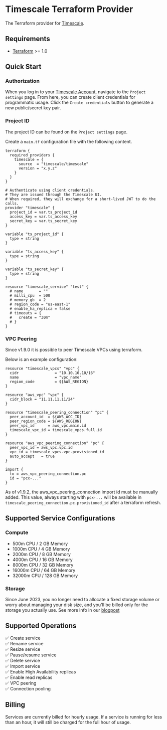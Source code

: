 # Timescale Terraform Provider
The Terraform provider for [Timescale](https://www.timescale.com/cloud).

## Requirements
- [Terraform](https://www.terraform.io/downloads.html) >= 1.0

## Quick Start

### Authorization
When you log in to your [Timescale Account](https://console.cloud.timescale.com/), navigate to the `Project settings` page.
From here, you can create client credentials for programmatic usage. Click the `Create credentials` button to generate a new public/secret key pair.

### Project ID
The project ID can be found on the `Project settings` page.

Create a `main.tf` configuration file with the following content.
```hcl
terraform {
  required_providers {
    timescale = {
      source  = "timescale/timescale"
      version = "x.y.z"
    }
  }
}

# Authenticate using client credentials.
# They are issued through the Timescale UI.
# When required, they will exchange for a short-lived JWT to do the calls.
provider "timescale" {
  project_id = var.ts_project_id
  access_key = var.ts_access_key
  secret_key = var.ts_secret_key
}

variable "ts_project_id" {
  type = string
}

variable "ts_access_key" {
  type = string
}

variable "ts_secret_key" {
  type = string
}

resource "timescale_service" "test" {
  # name       = ""
  # milli_cpu  = 500
  # memory_gb  = 2
  # region_code = "us-east-1"
  # enable_ha_replica = false
  # timeouts = {
  #   create = "30m"
  # }
}
```

### VPC Peering

Since v1.9.0 it is possible to peer Timescale VPCs using terraform.

Below is an example configuration:

```
resource "timescale_vpcs" "vpc" { 
  cidr                = "10.10.10.10/16"
  name                = "vpc_name"
  region_code         = ${AWS_REGION}
}

resource "aws_vpc" "vpc" {
  cidr_block = "11.11.11.11/24"
}

resource "timescale_peering_connection" "pc" { 
  peer_account_id  = ${AWS_ACC_ID}
  peer_region_code = ${AWS_REGION}
  peer_vpc_id      = aws_vpc.main.id
  timescale_vpc_id = timescale_vpcs.full.id
}

resource "aws_vpc_peering_connection" "pc" {
  peer_vpc_id = aws_vpc.vpc.id
  vpc_id = timescale_vpcs.vpc.provisioned_id
  auto_accept   = true
}

import {
  to = aws_vpc_peering_connection.pc
  id = "pcx-..."
}
```

As of v1.9.2, the aws_vpc_peering_connection import id must be manually added. This 
value, always starting with `pcx-...` will be available in `timescale_peering_connection.pc.provisioned_id` after a terraform refresh.

## Supported Service Configurations
### Compute
- 500m CPU / 2 GB Memory
- 1000m CPU / 4 GB Memory
- 2000m CPU / 8 GB Memory
- 4000m CPU / 16 GB Memory
- 8000m CPU / 32 GB Memory
- 16000m CPU / 64 GB Memory
- 32000m CPU / 128 GB Memory

### Storage
Since June 2023, you no longer need to allocate a fixed storage volume or worry about managing your disk size, and you'll be billed only for the storage you actually use.
See more info in our [blogpost](https://www.timescale.com/blog/savings-unlocked-why-we-switched-to-a-pay-for-what-you-store-database-storage-model/)

## Supported Operations
✅ Create service <br />
✅ Rename service <br />
✅ Resize service <br />
✅ Pause/resume service <br />
✅ Delete service <br />
✅ Import service <br />
✅ Enable High Availability replicas <br />
✅ Enable read replicas <br />
✅ VPC peering <br />
✅ Connection pooling <br />

## Billing
Services are currently billed for hourly usage. If a service is running for less than an hour,
it will still be charged for the full hour of usage.
